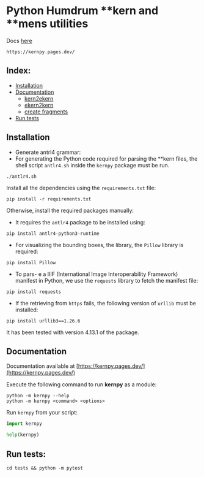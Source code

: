 # Python Humdrum **kern and **mens utilities

Docs [here](https://kernpy.pages.dev/)
```shell
https://kernpy.pages.dev/
```

## Index:
- [Installation](#installation)
- [Documentation](#documentation)
  - [kern2ekern](#kern2ekern)
  - [ekern2kern](#ekern2kern)
  - [create fragments](#create-fragments)
- [Run tests](#run-tests)

    
## Installation

- Generate antrl4 grammar:
- For generating the Python code required for parsing the **kern files, the shell script `antlr4.sh` inside the `kernpy` package must be run.

```shell
./antlr4.sh
```

Install all the dependencies using the `requirements.txt` file:
```shell
pip install -r requirements.txt
```

Otherwise, install the required packages manually:


- It requires the `antlr4` package to be installed using:
```shell
pip install antlr4-python3-runtime
```


- For visualizing the bounding boxes, the library, the `Pillow` library is required:
```shell
pip install Pillow
```

- To pars- e a IIIF (International Image Interoperability Framework) manifest in Python, we use the `requests` library to fetch the manifest file:
```shell
pip install requests
```

- If the retrieving from `https` fails, the following version of `urllib` must be installed:
```shell
pip install urllib3==1.26.6
```

It has been tested with version 4.13.1 of the package.


## Documentation
Documentation available at [https://kernpy.pages.dev/](https://kernpy.pages.dev/)


Execute the following command to run **kernpy** as a module:
```shell
python -m kernpy --help
python -m kernpy <command> <options>
```

Run `kernpy` from your script:
```python
import kernpy

help(kernpy)
```


## Run tests:
```shell
cd tests && python -m pytest
```

